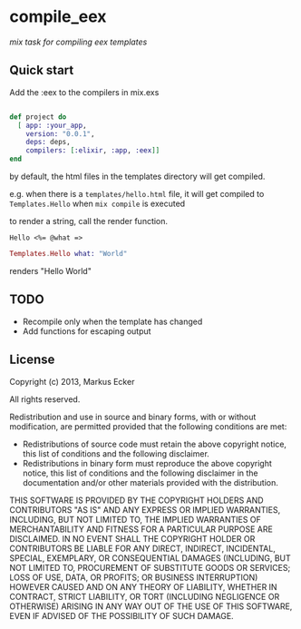 compile_eex
================================

*mix task for compiling eex templates*


Quick start
-------------------------

Add the :eex to the compilers in mix.exs
```elixir

def project do
  [ app: :your_app,
    version: "0.0.1",
    deps: deps,
    compilers: [:elixir, :app, :eex]]
end

```

by default, the html files in the templates directory will get compiled.

e.g. when there is a ``` templates/hello.html ``` file, it will get compiled to ``` Templates.Hello ``` when  ``` mix compile ``` is executed

to render a string, call the render function.

```erb
Hello <%= @what =>
```
```elixir 
Templates.Hello what: "World" 
```
renders "Hello World"

TODO
-------------------------
- Recompile only when the template has changed
- Add functions for escaping output

License
-------------------------
Copyright (c) 2013, Markus Ecker

All rights reserved.

Redistribution and use in source and binary forms, with or without modification, are permitted provided that the following conditions are met:

- Redistributions of source code must retain the above copyright notice, this list of conditions and the following disclaimer.
- Redistributions in binary form must reproduce the above copyright notice, this list of conditions and the following disclaimer in the documentation and/or other materials provided with the distribution.

THIS SOFTWARE IS PROVIDED BY THE COPYRIGHT HOLDERS AND CONTRIBUTORS "AS IS" AND ANY EXPRESS OR IMPLIED WARRANTIES, INCLUDING, BUT NOT LIMITED TO, THE IMPLIED WARRANTIES OF MERCHANTABILITY AND FITNESS FOR A PARTICULAR PURPOSE ARE DISCLAIMED. IN NO EVENT SHALL THE COPYRIGHT HOLDER OR CONTRIBUTORS BE LIABLE FOR ANY DIRECT, INDIRECT, INCIDENTAL, SPECIAL, EXEMPLARY, OR CONSEQUENTIAL DAMAGES (INCLUDING, BUT NOT LIMITED TO, PROCUREMENT OF SUBSTITUTE GOODS OR SERVICES; LOSS OF USE, DATA, OR PROFITS; OR BUSINESS INTERRUPTION) HOWEVER CAUSED AND ON ANY THEORY OF LIABILITY, WHETHER IN CONTRACT, STRICT LIABILITY, OR TORT (INCLUDING NEGLIGENCE OR OTHERWISE) ARISING IN ANY WAY OUT OF THE USE OF THIS SOFTWARE, EVEN IF ADVISED OF THE POSSIBILITY OF SUCH DAMAGE.



